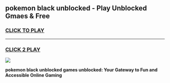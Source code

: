 
## pokemon black unblocked - Play Unblocked Gmaes & Free
<h3>
<a href="https://news.freeplayer.one?title=pokemon_black_unblocked&ref=23F">CLICK TO PLAY</a></h3>
<hr>

<h3>
<a href="https://news.freeplayer.one?title=pokemon_black_unblocked&ref=23F">CLICK 2 PLAY</a>
  
</h3>

<a href="https://news.freeplayer.one?title=pokemon_black_unblocked&ref=23F/"><img src="https://clearcache.store/games.png"></a>


**pokemon black unblocked games unblocked: Your Gateway to Fun and Accessible Online Gaming**

